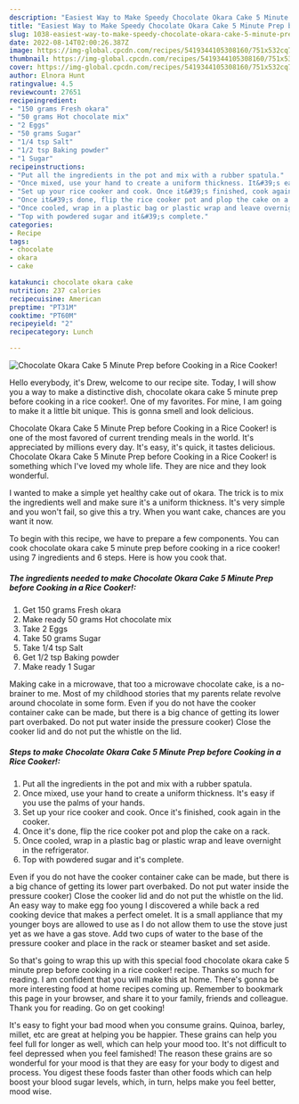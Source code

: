 ```yaml
---
description: "Easiest Way to Make Speedy Chocolate Okara Cake 5 Minute Prep before Cooking in a Rice Cooker!"
title: "Easiest Way to Make Speedy Chocolate Okara Cake 5 Minute Prep before Cooking in a Rice Cooker!"
slug: 1038-easiest-way-to-make-speedy-chocolate-okara-cake-5-minute-prep-before-cooking-in-a-rice-cooker
date: 2022-08-14T02:00:26.387Z
image: https://img-global.cpcdn.com/recipes/5419344105308160/751x532cq70/chocolate-okara-cake-5-minute-prep-before-cooking-in-a-rice-cooker-recipe-main-photo.jpg
thumbnail: https://img-global.cpcdn.com/recipes/5419344105308160/751x532cq70/chocolate-okara-cake-5-minute-prep-before-cooking-in-a-rice-cooker-recipe-main-photo.jpg
cover: https://img-global.cpcdn.com/recipes/5419344105308160/751x532cq70/chocolate-okara-cake-5-minute-prep-before-cooking-in-a-rice-cooker-recipe-main-photo.jpg
author: Elnora Hunt
ratingvalue: 4.5
reviewcount: 27651
recipeingredient:
- "150 grams Fresh okara"
- "50 grams Hot chocolate mix"
- "2 Eggs"
- "50 grams Sugar"
- "1/4 tsp Salt"
- "1/2 tsp Baking powder"
- "1 Sugar"
recipeinstructions:
- "Put all the ingredients in the pot and mix with a rubber spatula."
- "Once mixed, use your hand to create a uniform thickness. It&#39;s easy if you use the palms of your hands."
- "Set up your rice cooker and cook. Once it&#39;s finished, cook again in the cooker."
- "Once it&#39;s done, flip the rice cooker pot and plop the cake on a rack."
- "Once cooled, wrap in a plastic bag or plastic wrap and leave overnight in the refrigerator."
- "Top with powdered sugar and it&#39;s complete."
categories:
- Recipe
tags:
- chocolate
- okara
- cake

katakunci: chocolate okara cake 
nutrition: 237 calories
recipecuisine: American
preptime: "PT31M"
cooktime: "PT60M"
recipeyield: "2"
recipecategory: Lunch

---
```



![Chocolate Okara Cake 5 Minute Prep before Cooking in a Rice Cooker!](https://img-global.cpcdn.com/recipes/5419344105308160/751x532cq70/chocolate-okara-cake-5-minute-prep-before-cooking-in-a-rice-cooker-recipe-main-photo.jpg)

Hello everybody, it's Drew, welcome to our recipe site. Today, I will show you a way to make a distinctive dish, chocolate okara cake 5 minute prep before cooking in a rice cooker!. One of my favorites. For mine, I am going to make it a little bit unique. This is gonna smell and look delicious.

Chocolate Okara Cake 5 Minute Prep before Cooking in a Rice Cooker! is one of the most favored of current trending meals in the world. It's appreciated by millions every day. It's easy, it's quick, it tastes delicious. Chocolate Okara Cake 5 Minute Prep before Cooking in a Rice Cooker! is something which I've loved my whole life. They are nice and they look wonderful.

I wanted to make a simple yet healthy cake out of okara. The trick is to mix the ingredients well and make sure it&#39;s a uniform thickness. It&#39;s very simple and you won&#39;t fail, so give this a try. When you want cake, chances are you want it now.


To begin with this recipe, we have to prepare a few components. You can cook chocolate okara cake 5 minute prep before cooking in a rice cooker! using 7 ingredients and 6 steps. Here is how you cook that.

<!--inarticleads1-->

##### The ingredients needed to make Chocolate Okara Cake 5 Minute Prep before Cooking in a Rice Cooker!:

1. Get 150 grams Fresh okara
1. Make ready 50 grams Hot chocolate mix
1. Take 2 Eggs
1. Take 50 grams Sugar
1. Take 1/4 tsp Salt
1. Get 1/2 tsp Baking powder
1. Make ready 1 Sugar


Making cake in a microwave, that too a microwave chocolate cake, is a no-brainer to me. Most of my childhood stories that my parents relate revolve around chocolate in some form. Even if you do not have the cooker container cake can be made, but there is a big chance of getting its lower part overbaked. Do not put water inside the pressure cooker) Close the cooker lid and do not put the whistle on the lid. 

<!--inarticleads2-->

##### Steps to make Chocolate Okara Cake 5 Minute Prep before Cooking in a Rice Cooker!:

1. Put all the ingredients in the pot and mix with a rubber spatula.
1. Once mixed, use your hand to create a uniform thickness. It&#39;s easy if you use the palms of your hands.
1. Set up your rice cooker and cook. Once it&#39;s finished, cook again in the cooker.
1. Once it&#39;s done, flip the rice cooker pot and plop the cake on a rack.
1. Once cooled, wrap in a plastic bag or plastic wrap and leave overnight in the refrigerator.
1. Top with powdered sugar and it&#39;s complete.


Even if you do not have the cooker container cake can be made, but there is a big chance of getting its lower part overbaked. Do not put water inside the pressure cooker) Close the cooker lid and do not put the whistle on the lid. An easy way to make egg foo young I discovered a while back a red cooking device that makes a perfect omelet. It is a small appliance that my younger boys are allowed to use as I do not allow them to use the stove just yet as we have a gas stove. Add two cups of water to the base of the pressure cooker and place in the rack or steamer basket and set aside. 

So that's going to wrap this up with this special food chocolate okara cake 5 minute prep before cooking in a rice cooker! recipe. Thanks so much for reading. I am confident that you will make this at home. There's gonna be more interesting food at home recipes coming up. Remember to bookmark this page in your browser, and share it to your family, friends and colleague. Thank you for reading. Go on get cooking!

It's easy to fight your bad mood when you consume grains. Quinoa, barley, millet, etc are great at helping you be happier. These grains can help you feel full for longer as well, which can help your mood too. It's not difficult to feel depressed when you feel famished! The reason these grains are so wonderful for your mood is that they are easy for your body to digest and process. You digest these foods faster than other foods which can help boost your blood sugar levels, which, in turn, helps make you feel better, mood wise.
